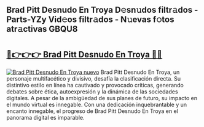 ## Brad Pitt Desnudo En Troya D𝚎sn𝚞dos filtr𝚊dos - Parts-YZy Vid𝚎os filtr𝚊dos - N𝚞evas f𝚘tos atr𝚊ctivas GBQU8

# <h2><a href="http://mbav43o.tromn.icu/?c=Brad+Pitt+Desnudo+En+Troya">🔗👉👉👉 Brad Pitt Desnudo En Troya 🔗🔗</a></h2>

[![Brad Pitt Desnudo En Troya nuevo](https://i.imgur.com/pEAQMta.gif)](http://mbav43o.tromn.icu/?c=Brad+Pitt+Desnudo+En+Troya)
Brad Pitt Desnudo En Troya, un personaje multifacético y divisivo, desafía la clasificación directa. Su distintivo estilo en línea ha cautivado y provocado críticas, generando debates sobre ética, autoexpresión y la dinámica de las sociedades digitales. A pesar de la ambigüedad de sus planes de futuro, su impacto en el mundo virtual es innegable. Con una dedicación inquebrantable y un encanto innegable, el progreso de Brad Pitt Desnudo En Troya en el panorama digital es imparable.
